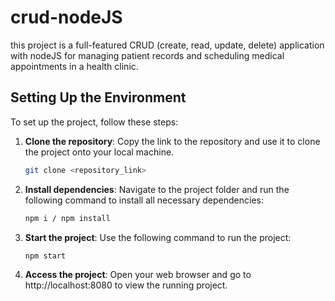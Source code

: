 # crud-nodeJS
this project is a full-featured CRUD (create, read, update, delete) application with nodeJS for managing patient records and scheduling medical appointments in a health clinic.

## Setting Up the Environment

To set up the project, follow these steps:

1. **Clone the repository**: Copy the link to the repository and use it to clone the project onto your local machine.
   ```bash
   git clone <repository_link>

2. **Install dependencies**: Navigate to the project folder and run the following command to install all necessary dependencies:
    ```bash
    npm i / npm install

3. **Start the project**: Use the following command to run the project:
    ```bash
    npm start

4. **Access the project**: Open your web browser and go to http://localhost:8080 to view the running project.